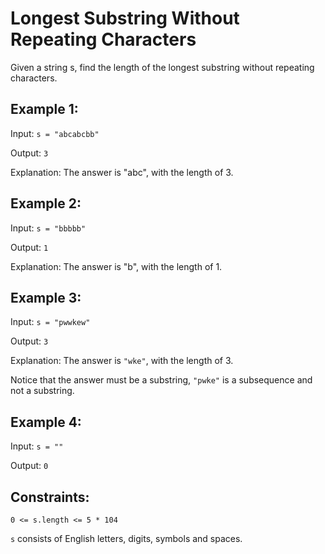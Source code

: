 # Longest Substring Without Repeating Characters

Given a string s, find the length of the longest substring without repeating characters.

## Example 1:

Input: `s = "abcabcbb"`

Output: `3`

Explanation: The answer is "abc", with the length of 3.

## Example 2:

Input: `s = "bbbbb"`

Output: `1`

Explanation: The answer is "b", with the length of 1.

## Example 3:

Input: `s = "pwwkew"`

Output: `3`

Explanation: The answer is `"wke"`, with the length of 3.

Notice that the answer must be a substring, `"pwke"` is a subsequence and not a substring.

## Example 4:

Input: `s = ""`

Output: `0`
 
## Constraints:

`0 <= s.length <= 5 * 104`

`s` consists of English letters, digits, symbols and spaces.